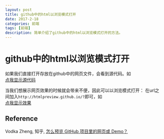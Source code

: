 ```yaml
---
layout: post
title: github中的html以浏览模式打开
date: 2017-2-18
categories: 前端
tags: [前端]
description: 简单介绍了github中的html以浏览模式打开的方法。
---
```


# github中的html以浏览模式打开

如果我们直接打开存放在github中的网页文件，会看到源代码。如   
[点我显示源代码](https://github.com/Matthew-Ye/d3/blob/master/positioningForce.html)

当我们想展示网页效果的时候就会带来不便，因此可以以浏览模式打开：
在url之间加入`http://htmlpreview.github.io/?`即可，如   
[点我显示效果](http://htmlpreview.github.io/?https://github.com/Matthew-Ye/d3/blob/master/positioningForce.html)

## Reference
Vodka Zheng, 知乎, [怎么预览 GitHub 项目里的网页或 Demo？](https://www.zhihu.com/question/24156818)

